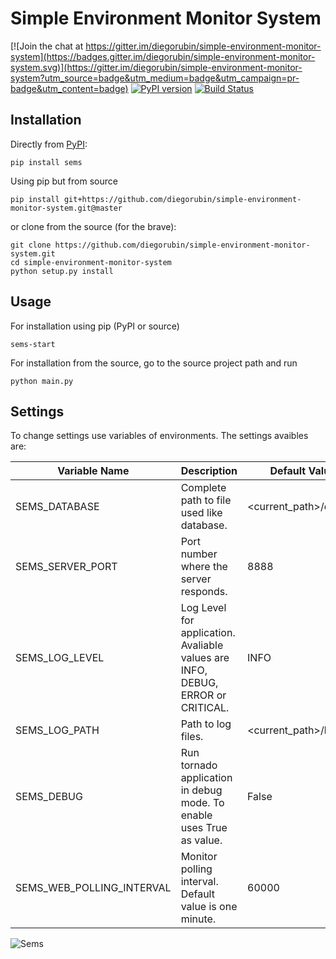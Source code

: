 # Simple Environment Monitor System

[![Join the chat at https://gitter.im/diegorubin/simple-environment-monitor-system](https://badges.gitter.im/diegorubin/simple-environment-monitor-system.svg)](https://gitter.im/diegorubin/simple-environment-monitor-system?utm_source=badge&utm_medium=badge&utm_campaign=pr-badge&utm_content=badge)
[![PyPI version](https://badge.fury.io/py/sems.svg)](https://badge.fury.io/py/sems)
[![Build Status](https://travis-ci.org/diegorubin/simple-environment-monitor-system.svg)](https://travis-ci.org/diegorubin/simple-environment-monitor-system) 

## Installation

Directly from [PyPI](http://pypi.python.org/pypi/sems):

    pip install sems

Using pip but from source

    pip install git+https://github.com/diegorubin/simple-environment-monitor-system.git@master

or clone from the source (for the brave):

    git clone https://github.com/diegorubin/simple-environment-monitor-system.git
    cd simple-environment-monitor-system
    python setup.py install

## Usage

For installation using pip (PyPI or source)

    sems-start 

For installation from the source, go to the source project path and run

    python main.py
    
## Settings

To change settings use variables of environments.
The settings avaibles are:

| Variable Name             | Description                                                                      | Default Value            |
| ----------------          | -------------------------------------------------------------------------------- | ------------------------ |
| SEMS_DATABASE             | Complete path to file used like database.                                        | \<current_path\>/db.json |
| SEMS_SERVER_PORT          | Port number where the server responds.                                           | 8888                     |
| SEMS_LOG_LEVEL            | Log Level for application. Avaliable values are INFO, DEBUG, ERROR or CRITICAL.  | INFO                     |
| SEMS_LOG_PATH             | Path to log files.                                                               | \<current_path\>/log     |
| SEMS_DEBUG                | Run tornado application in debug mode. To enable uses True as value.             | False                    |
| SEMS_WEB_POLLING_INTERVAL | Monitor polling interval. Default value is one minute.                           | 60000                    |

![Sems](http://diegorubin.com/images/sems)

